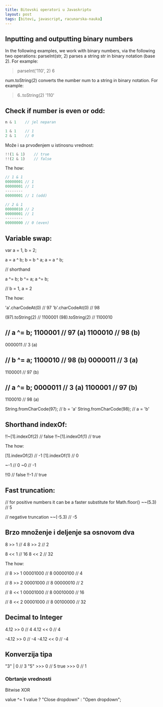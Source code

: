 ```yaml
---
title: Bitovski operatori u Javaskriptu
layout: post
tags: [bitovi, javascript, racunarska-nauka]
---
```


## Inputting and outputting binary numbers

In the following examples, we work with binary numbers, via the following two operations:
parseInt(str, 2) parses a string str in binary notation (base 2). For example:

> parseInt('110', 2)
6

num.toString(2) converts the number num to a string in binary notation. For example:

> 6..toString(2)
'110'

## Check if number is even or odd:

```js
n & 1    // jel neparan

1 & 1    // 1
2 & 1    // 0
```

Može i sa prvođenjem u istinosnu vrednost:
```js
!!(1 & 1)    // true
!!(2 & 1)    // false
```

The how:

```js
// 1 & 1
00000001 // 1
00000001 // 1
--------
00000001 // 1 (odd)

// 2 & 1
00000010 // 2
00000001 // 1
--------
00000000 // 0 (even)
```

## Variable swap:

var a = 1,
    b = 2;

a = a ^ b;
b = b ^ a;
a = a ^ b;

// shorthand

a ^= b;
b ^= a;
a ^= b;

// b = 1, a = 2

The how:

'a'.charCodeAt(0) // 97
'b'.charCodeAt(0) // 98

(97).toString(2) // 1100001
(98).toString(2) // 1100010

// a ^= b;
1100001 // 97 (a)
1100010 // 98 (b)
-------
0000011 // 3 (a)

// b ^= a;
1100010 // 98 (b)
0000011 // 3 (a)
-------
1100001 // 97 (b)

// a ^= b;
0000011 // 3 (a)
1100001 // 97 (b)
-------
1100010 // 98 (a)

String.fromCharCode(97); // b = 'a'
String.fromCharCode(98); // a = 'b'

## Shorthand indexOf:

!!~[1].indexOf(2) // false
!!~[1].indexOf(1) // true

The how:

[1].indexOf(2) // -1
[1].indexOf(1) // 0

~-1 // 0
~0 // -1

!!0 // false
!!-1 // true

## Fast truncation:

// for positive numbers it can be a faster substitute for Math.floor()
~~(5.3) // 5

// negative truncation
~~(-5.3) // -5

## Brzo množenje i deljenje sa osnovom dva

8 >> 1 // 4
8 >> 2 // 2

8 << 1 // 16
8 << 2 // 32

The how:

// 8 >> 1
00001000 // 8
00000100 // 4

// 8 >> 2
00001000 // 8
00000010 // 2

// 8 << 1
00001000 // 8
00010000 // 16

// 8 << 2
00001000 // 8
00100000 // 32

## Decimal to Integer

4.12 >> 0 // 4
4.12 << 0 // 4

-4.12 >> 0 // -4
-4.12 << 0 // -4

## Konverzija tipa

"3" | 0     // 3
"5" >>> 0   // 5
true >>> 0  // 1

### Obrtanje vrednosti

Bitwise XOR

value ^= 1
value ? "Close dropdown" : "Open dropdown";
